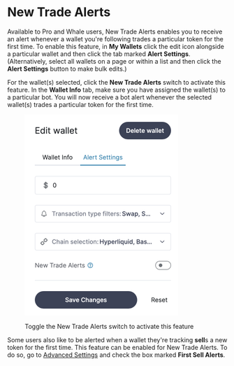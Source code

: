 # New Trade Alerts

Available to Pro and Whale users, New Trade Alerts enables you to receive an alert whenever a wallet you're following trades a particular token for the first time. To enable this feature, in **My Wallets** click the edit icon alongside a particular wallet and then click the tab marked **Alert Settings**. (Alternatively, select all wallets on a page or within a list and then click the **Alert Settings** button to make bulk edits.)

For the wallet(s) selected, click the **New Trade Alerts** switch to activate this feature. In the **Wallet Info** tab, make sure you have assigned the wallet(s) to a particular bot. You will now receive a bot alert whenever the selected wallet(s) trades a particular token for the first time.



<figure><img src="../.gitbook/assets/Screenshot 2025-07-03 at 15.52.46.png" alt="" width="351"><figcaption><p>Toggle the New Trade Alerts switch to activate this feature</p></figcaption></figure>

Some users also like to be alerted when a wallet they're tracking **sell**s a new token for the first time. This feature can be enabled for New Trade Alerts. To do so, go to [Advanced Settings](https://app.cielo.finance/settings/advanced) and check the box marked **First Sell Alerts**.
